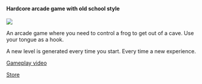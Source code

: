 ####  Hardcore arcade game with old school style
 
[![](https://avatars.mds.yandex.net/get-games/1890793/2a0000018811c86639ebc3725c767b59e140/default526x314)](https://avatars.mds.yandex.net/get-games/1890793/2a0000018811c86639ebc3725c767b59e140/default526x314)

An arcade game where you need to control a frog to get out of a cave.
Use your tongue as a hook.

A new level is generated every time you start. Every time a new experience.

[Gameplay video](https://youtu.be/mANZkZiWRIo "Gameplay video")

[Store](https://play.google.com/store/apps/details?id=com.FlyFrogStudio.HookFrogRoguelike&hl=ru "Store")

